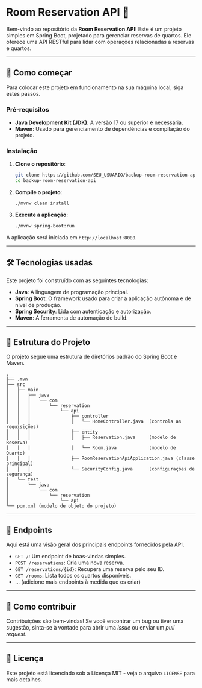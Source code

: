 
# Room Reservation API 🏨

Bem-vindo ao repositório da **Room Reservation API**\! Este é um projeto simples em Spring Boot, projetado para gerenciar reservas de quartos. Ele oferece uma API RESTful para lidar com operações relacionadas a reservas e quartos.

-----

## 🚀 Como começar

Para colocar este projeto em funcionamento na sua máquina local, siga estes passos.

### Pré-requisitos

  * **Java Development Kit (JDK)**: A versão 17 ou superior é necessária.
  * **Maven**: Usado para gerenciamento de dependências e compilação do projeto.

### Instalação

1.  **Clone o repositório**:
    ```bash
    git clone https://github.com/SEU_USUARIO/backup-room-reservation-api.git
    cd backup-room-reservation-api
    ```
2.  **Compile o projeto**:
    ```bash
    ./mvnw clean install
    ```
3.  **Execute a aplicação**:
    ```bash
    ./mvnw spring-boot:run
    ```

A aplicação será iniciada em `http://localhost:8080`.

-----

## 🛠️ Tecnologias usadas

Este projeto foi construído com as seguintes tecnologias:

  * **Java**: A linguagem de programação principal.
  * **Spring Boot**: O framework usado para criar a aplicação autônoma e de nível de produção.
  * **Spring Security**: Lida com autenticação e autorização.
  * **Maven**: A ferramenta de automação de build.

-----

## 📂 Estrutura do Projeto

O projeto segue uma estrutura de diretórios padrão do Spring Boot e Maven.

```
.
├── .mvn
├── src
│   ├── main
│   │   ├── java
│   │   │   └── com
│   │   │       └── reservation
│   │   │           └── api
│   │   │               ├── controller
│   │   │               │   └── HomeController.java  (controla as requisições)
│   │   │               ├── entity
│   │   │               │   ├── Reservation.java     (modelo de Reserva)
│   │   │               │   └── Room.java            (modelo de Quarto)
│   │   │               ├── RoomReservationApiApplication.java (classe principal)
│   │   │               └── SecurityConfig.java      (configurações de segurança)
│   └── test
│       └── java
│           └── com
│               └── reservation
│                   └── api
└── pom.xml (modelo de objeto do projeto)
```

-----

## 📄 Endpoints

Aqui está uma visão geral dos principais endpoints fornecidos pela API.

  * `GET /`: Um endpoint de boas-vindas simples.
  * `POST /reservations`: Cria uma nova reserva.
  * `GET /reservations/{id}`: Recupera uma reserva pelo seu ID.
  * `GET /rooms`: Lista todos os quartos disponíveis.
  * ... (adicione mais endpoints à medida que os criar)

-----

## 🤝 Como contribuir

Contribuições são bem-vindas\! Se você encontrar um bug ou tiver uma sugestão, sinta-se à vontade para abrir uma *issue* ou enviar um *pull request*.

-----

## 📝 Licença

Este projeto está licenciado sob a Licença MIT - veja o arquivo `LICENSE` para mais detalhes.
